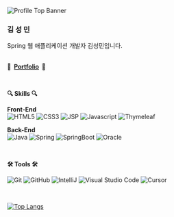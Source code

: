 ![Profile Top Banner](https://capsule-render.vercel.app/api?type=waving&height=300&color=gradient&text=SeongMin%20Kim&textBg=false&desc=JupitorCentral&fontAlignY=34&fontAlign=31&descAlign=15&descAlignY=58&fontSize=70&descSize=29)

<h3>김 성 민</h3>
Spring 웹 애플리케이션 개발자 김성민입니다.
<br>
<br>

<p><b>💼 &nbsp;<a href="https://github.com/JupitorCentral/jupitorCentral/blob/main/PortFolio.md">Portfolio</a>&nbsp; 💼</b></p>

<br>
<p><b>🔍 Skills 🔍</b></p>

**Front-End**  
![HTML5](https://img.shields.io/badge/HTML5-E34F26?style=for-the-badge&logo=html5&logoColor=white)
![CSS3](https://img.shields.io/badge/CSS3-1572B6?style=for-the-badge&logo=css3&logoColor=white)
![JSP](https://img.shields.io/badge/JSP-5C2D91?style=for-the-badge&logo=JSP&logoColor=white)
![Javascript](https://img.shields.io/badge/JavaScript-323330?style=for-the-badge&logo=javascript&logoColor=F7DF1E)
![Thymeleaf](https://img.shields.io/badge/Thymeleaf-%23005C0F.svg?style=for-the-badge&logo=Thymeleaf&logoColor=white)


**Back-End**  
![Java](https://img.shields.io/badge/java-%23ED8B00.svg?style=for-the-badge&logo=openjdk&logoColor=white)
![Spring](https://img.shields.io/badge/Spring-6DB33F?style=for-the-badge&logo=spring&logoColor=white)
![SpringBoot](https://img.shields.io/badge/Spring_Boot-F2F4F9?style=for-the-badge&logo=spring-boot)
![Oracle](https://img.shields.io/badge/Oracle-F80000?style=for-the-badge&logo=oracle&logoColor=black)

<br>
<p><b>🛠️ Tools 🛠️</b></p>

![Git](https://img.shields.io/badge/Git-F05032?style=for-the-badge&logo=git&logoColor=white)
![GitHub](https://img.shields.io/badge/GitHub-181717?style=for-the-badge&logo=github&logoColor=white)
![IntelliJ](https://img.shields.io/badge/IntelliJ_IDEA-000000.svg?style=for-the-badge&logo=intellij-idea&logoColor=white)
![Visual Studio Code](https://img.shields.io/badge/Visual_Studio_Code-0078D4?style=for-the-badge&logo=visual%20studio%20code&logoColor=white)
![Cursor](https://img.shields.io/badge/Cursor-000000?style=for-the-badge&logo=cursor&logoColor=white)
    
<br>


[![Top Langs](https://github-readme-stats.vercel.app/api/top-langs/?username=JupitorCentral&theme=onedark)](https://github.com/anuraghazra/github-readme-stats)